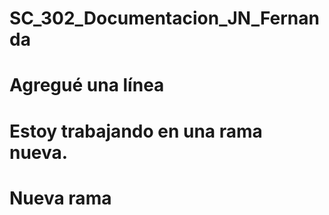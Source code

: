 # SC_302_Documentacion_JN_Fernanda
# Agregué una línea
# Estoy	trabajando	en	una	rama nueva.
# Nueva rama